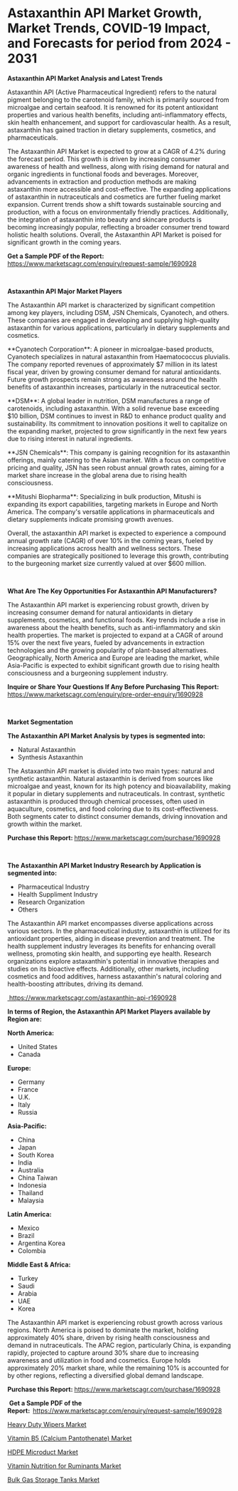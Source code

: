 <p><h1>Astaxanthin API Market Growth, Market Trends, COVID-19 Impact, and Forecasts for period from 2024 - 2031</h1></p><p><strong>Astaxanthin API Market Analysis and Latest Trends</strong></p>
<p><p>Astaxanthin API (Active Pharmaceutical Ingredient) refers to the natural pigment belonging to the carotenoid family, which is primarily sourced from microalgae and certain seafood. It is renowned for its potent antioxidant properties and various health benefits, including anti-inflammatory effects, skin health enhancement, and support for cardiovascular health. As a result, astaxanthin has gained traction in dietary supplements, cosmetics, and pharmaceuticals.</p><p>The Astaxanthin API Market is expected to grow at a CAGR of 4.2% during the forecast period. This growth is driven by increasing consumer awareness of health and wellness, along with rising demand for natural and organic ingredients in functional foods and beverages. Moreover, advancements in extraction and production methods are making astaxanthin more accessible and cost-effective. The expanding applications of astaxanthin in nutraceuticals and cosmetics are further fueling market expansion. Current trends show a shift towards sustainable sourcing and production, with a focus on environmentally friendly practices. Additionally, the integration of astaxanthin into beauty and skincare products is becoming increasingly popular, reflecting a broader consumer trend toward holistic health solutions. Overall, the Astaxanthin API Market is poised for significant growth in the coming years.</p></p>
<p><strong>Get a Sample PDF of the Report:&nbsp;</strong> <a href="https://www.marketscagr.com/enquiry/request-sample/1690928?utm_campaign=1529&utm_medium=2&utm_source=Github&utm_content=ia&utm_term=17102024&utm_id=astaxanthin-api">https://www.marketscagr.com/enquiry/request-sample/1690928</a></p>
<p>&nbsp;</p>
<p><strong>Astaxanthin API Major Market Players</strong></p>
<p><p>The Astaxanthin API market is characterized by significant competition among key players, including DSM, JSN Chemicals, Cyanotech, and others. These companies are engaged in developing and supplying high-quality astaxanthin for various applications, particularly in dietary supplements and cosmetics.</p><p>**Cyanotech Corporation**: A pioneer in microalgae-based products, Cyanotech specializes in natural astaxanthin from Haematococcus pluvialis. The company reported revenues of approximately $7 million in its latest fiscal year, driven by growing consumer demand for natural antioxidants. Future growth prospects remain strong as awareness around the health benefits of astaxanthin increases, particularly in the nutraceutical sector.</p><p>**DSM**: A global leader in nutrition, DSM manufactures a range of carotenoids, including astaxanthin. With a solid revenue base exceeding $10 billion, DSM continues to invest in R&D to enhance product quality and sustainability. Its commitment to innovation positions it well to capitalize on the expanding market, projected to grow significantly in the next few years due to rising interest in natural ingredients.</p><p>**JSN Chemicals**: This company is gaining recognition for its astaxanthin offerings, mainly catering to the Asian market. With a focus on competitive pricing and quality, JSN has seen robust annual growth rates, aiming for a market share increase in the global arena due to rising health consciousness.</p><p>**Mitushi Biopharma**: Specializing in bulk production, Mitushi is expanding its export capabilities, targeting markets in Europe and North America. The company's versatile applications in pharmaceuticals and dietary supplements indicate promising growth avenues.</p><p>Overall, the astaxanthin API market is expected to experience a compound annual growth rate (CAGR) of over 10% in the coming years, fueled by increasing applications across health and wellness sectors. These companies are strategically positioned to leverage this growth, contributing to the burgeoning market size currently valued at over $600 million.</p></p>
<p>&nbsp;</p>
<p><strong>What Are The Key Opportunities For Astaxanthin API Manufacturers?</strong></p>
<p><p>The Astaxanthin API market is experiencing robust growth, driven by increasing consumer demand for natural antioxidants in dietary supplements, cosmetics, and functional foods. Key trends include a rise in awareness about the health benefits, such as anti-inflammatory and skin health properties. The market is projected to expand at a CAGR of around 15% over the next five years, fueled by advancements in extraction technologies and the growing popularity of plant-based alternatives. Geographically, North America and Europe are leading the market, while Asia-Pacific is expected to exhibit significant growth due to rising health consciousness and a burgeoning supplement industry.</p></p>
<p><strong>Inquire or Share Your Questions If Any Before Purchasing This Report:</strong> <a href="https://www.marketscagr.com/enquiry/pre-order-enquiry/1690928?utm_campaign=1529&utm_medium=2&utm_source=Github&utm_content=ia&utm_term=17102024&utm_id=astaxanthin-api">https://www.marketscagr.com/enquiry/pre-order-enquiry/1690928</a></p>
<p>&nbsp;</p>
<p><strong>Market Segmentation</strong></p>
<p><strong>The Astaxanthin API Market Analysis by types is segmented into:</strong></p>
<p><ul><li>Natural Astaxanthin</li><li>Synthesis Astaxanthin</li></ul></p>
<p><p>The Astaxanthin API market is divided into two main types: natural and synthetic astaxanthin. Natural astaxanthin is derived from sources like microalgae and yeast, known for its high potency and bioavailability, making it popular in dietary supplements and nutraceuticals. In contrast, synthetic astaxanthin is produced through chemical processes, often used in aquaculture, cosmetics, and food coloring due to its cost-effectiveness. Both segments cater to distinct consumer demands, driving innovation and growth within the market.</p></p>
<p><strong>Purchase this Report:&nbsp;</strong><a href="https://www.marketscagr.com/purchase/1690928?utm_campaign=1529&utm_medium=2&utm_source=Github&utm_content=ia&utm_term=17102024&utm_id=astaxanthin-api">https://www.marketscagr.com/purchase/1690928</a></p>
<p>&nbsp;</p>
<p><strong>The Astaxanthin API Market Industry Research by Application is segmented into:</strong></p>
<p><ul><li>Pharmaceutical Industry</li><li>Health Suppliment Industry</li><li>Research Organization</li><li>Others</li></ul></p>
<p><p>The Astaxanthin API market encompasses diverse applications across various sectors. In the pharmaceutical industry, astaxanthin is utilized for its antioxidant properties, aiding in disease prevention and treatment. The health supplement industry leverages its benefits for enhancing overall wellness, promoting skin health, and supporting eye health. Research organizations explore astaxanthin's potential in innovative therapies and studies on its bioactive effects. Additionally, other markets, including cosmetics and food additives, harness astaxanthin's natural coloring and health-boosting attributes, driving its demand.</p></p>
<p><a href="https://www.marketscagr.com/astaxanthin-api-r1690928?utm_campaign=1529&utm_medium=2&utm_source=Github&utm_content=ia&utm_term=17102024&utm_id=astaxanthin-api">&nbsp;https://www.marketscagr.com/astaxanthin-api-r1690928</a></p>
<p><strong>In terms of Region, the Astaxanthin API Market Players available by Region are:</strong></p>
<p>
    <p> <strong> North America: </strong>
        <ul>
            <li>United States</li>
            <li>Canada</li>
        </ul>
        </p> 
    <p> <strong> Europe: </strong>
        <ul>
            <li>Germany</li>
            <li>France</li>
            <li>U.K.</li>
            <li>Italy</li>
            <li>Russia</li>
        </ul>
        </p> 
    <p> <strong> Asia-Pacific: </strong>
        <ul>
            <li>China</li>
            <li>Japan</li>
            <li>South Korea</li>
            <li>India</li>
            <li>Australia</li>
            <li>China Taiwan</li>
            <li>Indonesia</li>
            <li>Thailand</li>
            <li>Malaysia</li>
        </ul>
        </p> 
    <p> <strong> Latin America: </strong>
        <ul>
            <li>Mexico</li>
            <li>Brazil</li>
            <li>Argentina Korea</li>
            <li>Colombia</li>
        </ul>
        </p> 
    <p> <strong> Middle East & Africa: </strong>
        <ul>
            <li>Turkey</li>
            <li>Saudi</li>
            <li>Arabia</li>
            <li>UAE</li>
            <li>Korea</li>
        </ul>
    </p>
    </p>
<p><p>The Astaxanthin API market is experiencing robust growth across various regions. North America is poised to dominate the market, holding approximately 40% share, driven by rising health consciousness and demand in nutraceuticals. The APAC region, particularly China, is expanding rapidly, projected to capture around 30% share due to increasing awareness and utilization in food and cosmetics. Europe holds approximately 20% market share, while the remaining 10% is accounted for by other regions, reflecting a diversified global demand landscape.</p></p>
<p><strong>Purchase this Report: </strong><a href="https://www.marketscagr.com/purchase/1690928?utm_campaign=1529&utm_medium=2&utm_source=Github&utm_content=ia&utm_term=17102024&utm_id=astaxanthin-api">https://www.marketscagr.com/purchase/1690928</a></p>
<p>&nbsp;<strong>Get a Sample PDF of the Report:&nbsp;&nbsp;</strong><a href="https://www.marketscagr.com/enquiry/request-sample/1690928?utm_campaign=1529&utm_medium=2&utm_source=Github&utm_content=ia&utm_term=17102024&utm_id=astaxanthin-api">https://www.marketscagr.com/enquiry/request-sample/1690928</a></p>
<p><strong></strong></p>
<p><p><a href="https://www.linkedin.com/pulse/comprehensive-heavy-duty-wipers-market-report-segmentation-nzw9c?utm_campaign=1529&utm_medium=2&utm_source=Github&utm_content=ia&utm_term=17102024&utm_id=astaxanthin-api">Heavy Duty Wipers Market</a></p><p><a href="https://github.com/jilliesetpw0/Market-Research-Report-List-1/blob/main/vitamin-b5-calcium-pantothenate-market.md?utm_campaign=1529&utm_medium=2&utm_source=Github&utm_content=ia&utm_term=17102024&utm_id=astaxanthin-api">Vitamin B5 (Calcium Pantothenate) Market</a></p><p><a href="https://www.linkedin.com/pulse/hdpe-microduct-market-size-type-direct-install-typedirect-burial-322dc?utm_campaign=1529&utm_medium=2&utm_source=Github&utm_content=ia&utm_term=17102024&utm_id=astaxanthin-api">HDPE Microduct Market</a></p><p><a href="https://github.com/doracurlis0cc/Market-Research-Report-List-1/blob/main/vitamin-nutrition-for-ruminants-market.md?utm_campaign=1529&utm_medium=2&utm_source=Github&utm_content=ia&utm_term=17102024&utm_id=astaxanthin-api">Vitamin Nutrition for Ruminants Market</a></p><p><a href="https://issuu.com/reportprime-2/docs/bulk-gas-storage-tanks-market-size-_38fc8b4d580c34?utm_campaign=1529&utm_medium=2&utm_source=Github&utm_content=ia&utm_term=17102024&utm_id=astaxanthin-api">Bulk Gas Storage Tanks Market</a></p></p>